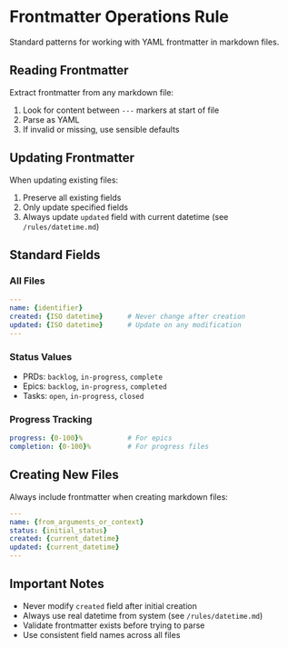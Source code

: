 # Frontmatter Operations Rule

Standard patterns for working with YAML frontmatter in markdown files.

## Reading Frontmatter

Extract frontmatter from any markdown file:
1. Look for content between `---` markers at start of file
2. Parse as YAML
3. If invalid or missing, use sensible defaults

## Updating Frontmatter

When updating existing files:
1. Preserve all existing fields
2. Only update specified fields
3. Always update `updated` field with current datetime (see `/rules/datetime.md`)

## Standard Fields

### All Files
```yaml
---
name: {identifier}
created: {ISO datetime}      # Never change after creation
updated: {ISO datetime}      # Update on any modification
---
```

### Status Values
- PRDs: `backlog`, `in-progress`, `complete`
- Epics: `backlog`, `in-progress`, `completed`  
- Tasks: `open`, `in-progress`, `closed`

### Progress Tracking
```yaml
progress: {0-100}%           # For epics
completion: {0-100}%         # For progress files
```

## Creating New Files

Always include frontmatter when creating markdown files:
```yaml
---
name: {from_arguments_or_context}
status: {initial_status}
created: {current_datetime}
updated: {current_datetime}
---
```

## Important Notes

- Never modify `created` field after initial creation
- Always use real datetime from system (see `/rules/datetime.md`)
- Validate frontmatter exists before trying to parse
- Use consistent field names across all files